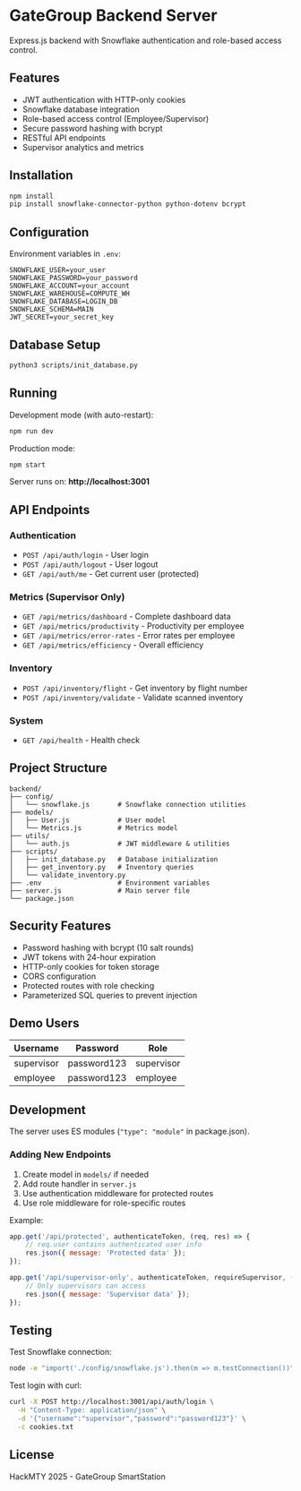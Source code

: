 # GateGroup Backend Server

Express.js backend with Snowflake authentication and role-based access control.

## Features

- JWT authentication with HTTP-only cookies
- Snowflake database integration
- Role-based access control (Employee/Supervisor)
- Secure password hashing with bcrypt
- RESTful API endpoints
- Supervisor analytics and metrics

## Installation

```bash
npm install
pip install snowflake-connector-python python-dotenv bcrypt
```

## Configuration

Environment variables in `.env`:
```env
SNOWFLAKE_USER=your_user
SNOWFLAKE_PASSWORD=your_password
SNOWFLAKE_ACCOUNT=your_account
SNOWFLAKE_WAREHOUSE=COMPUTE_WH
SNOWFLAKE_DATABASE=LOGIN_DB
SNOWFLAKE_SCHEMA=MAIN
JWT_SECRET=your_secret_key
```

## Database Setup

```bash
python3 scripts/init_database.py
```

## Running

Development mode (with auto-restart):
```bash
npm run dev
```

Production mode:
```bash
npm start
```

Server runs on: **http://localhost:3001**

## API Endpoints

### Authentication
- `POST /api/auth/login` - User login
- `POST /api/auth/logout` - User logout
- `GET /api/auth/me` - Get current user (protected)

### Metrics (Supervisor Only)
- `GET /api/metrics/dashboard` - Complete dashboard data
- `GET /api/metrics/productivity` - Productivity per employee
- `GET /api/metrics/error-rates` - Error rates per employee
- `GET /api/metrics/efficiency` - Overall efficiency

### Inventory
- `POST /api/inventory/flight` - Get inventory by flight number
- `POST /api/inventory/validate` - Validate scanned inventory

### System
- `GET /api/health` - Health check

## Project Structure

```
backend/
├── config/
│   └── snowflake.js       # Snowflake connection utilities
├── models/
│   ├── User.js            # User model
│   └── Metrics.js         # Metrics model
├── utils/
│   └── auth.js            # JWT middleware & utilities
├── scripts/
│   ├── init_database.py   # Database initialization
│   ├── get_inventory.py   # Inventory queries
│   └── validate_inventory.py
├── .env                   # Environment variables
├── server.js              # Main server file
└── package.json
```

## Security Features

- Password hashing with bcrypt (10 salt rounds)
- JWT tokens with 24-hour expiration
- HTTP-only cookies for token storage
- CORS configuration
- Protected routes with role checking
- Parameterized SQL queries to prevent injection

## Demo Users

| Username | Password | Role |
|----------|----------|------|
| supervisor | password123 | supervisor |
| employee | password123 | employee |

## Development

The server uses ES modules (`"type": "module"` in package.json).

### Adding New Endpoints

1. Create model in `models/` if needed
2. Add route handler in `server.js`
3. Use authentication middleware for protected routes
4. Use role middleware for role-specific routes

Example:
```javascript
app.get('/api/protected', authenticateToken, (req, res) => {
    // req.user contains authenticated user info
    res.json({ message: 'Protected data' });
});

app.get('/api/supervisor-only', authenticateToken, requireSupervisor, (req, res) => {
    // Only supervisors can access
    res.json({ message: 'Supervisor data' });
});
```

## Testing

Test Snowflake connection:
```bash
node -e "import('./config/snowflake.js').then(m => m.testConnection())"
```

Test login with curl:
```bash
curl -X POST http://localhost:3001/api/auth/login \
  -H "Content-Type: application/json" \
  -d '{"username":"supervisor","password":"password123"}' \
  -c cookies.txt
```

## License

HackMTY 2025 - GateGroup SmartStation
